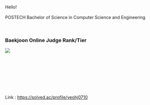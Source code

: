 Hello!<br/>
<br/>
POSTECH Bachelor of Science in Computer Science and Engineering</br>
<br/>
<br/>
### Baekjoon Online Judge Rank/Tier<br/>
<img align='left' src="http://mazassumnida.wtf/api/v2/generate_badge?boj=yeohj0710"><br/>
<br/>
<br/>
<br/>
<br/>
<br/>
<br/>
<br/>
<br/>
Link : https://solved.ac/profile/yeohj0710 <br/>
<br/>
<br/>
<br/>
  
  
  
